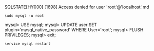 SQLSTATE[HY000] [1698] Access denied for user 'root'@'localhost'.md
```
sudo mysql -u root
```

mysql> USE mysql;
mysql> UPDATE user SET plugin='mysql_native_password' WHERE User='root';
mysql> FLUSH PRIVILEGES;
mysql> exit;


```
service mysql restart
```
